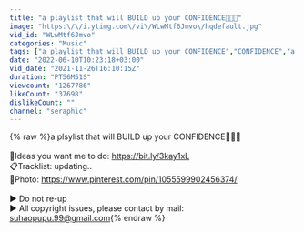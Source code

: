 ```yaml
---
title: "a playlist that will BUILD up your CONFIDENCE💅🏼😎"
image: "https:\/\/i.ytimg.com\/vi\/WLwMtf6Jmvo\/hqdefault.jpg"
vid_id: "WLwMtf6Jmvo"
categories: "Music"
tags: ["a playlist that will BUILD up your CONFIDENCE","CONFIDENCE","a playlist"]
date: "2022-06-10T10:23:18+03:00"
vid_date: "2021-11-26T16:10:15Z"
duration: "PT56M51S"
viewcount: "1267786"
likeCount: "37698"
dislikeCount: ""
channel: "seraphic"
---
```

{% raw %}a plsylist that will BUILD up your CONFIDENCE💅🏼😎<br /><br />📑Ideas you want me to do: <a rel="nofollow" target="blank" href="https://bit.ly/3kay1xL">https://bit.ly/3kay1xL</a><br />📋Tracklist: updating..<br />📸Photo: <a rel="nofollow" target="blank" href="https://www.pinterest.com/pin/1055599902456374/">https://www.pinterest.com/pin/1055599902456374/</a><br /><br />▶ Do not re-up<br />▶ All copyright issues, please contact by mail: suhaopupu.99@gmail.com{% endraw %}
